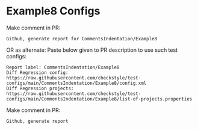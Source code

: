 # Example8 Configs
Make comment in PR:
```
Github, generate report for CommentsIndentation/Example8
```
OR as alternate:
Paste below given to PR description to use such test configs:
```
Report label: CommentsIndentation/Example8
Diff Regression config: https://raw.githubusercontent.com/checkstyle/test-configs/main/CommentsIndentation/Example8/config.xml
Diff Regression projects: https://raw.githubusercontent.com/checkstyle/test-configs/main/CommentsIndentation/Example8/list-of-projects.properties
```
Make comment in PR:
```
Github, generate report
```

